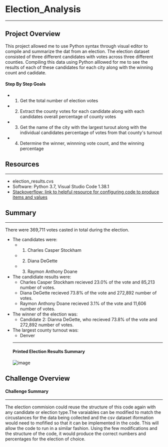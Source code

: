 # Election_Analysis
---
## Project Overview
This project allowed me to use Python syntax through visual editor to compile and summarize the dat from an election. The election dataset consisted of three different candidates with votes across three different counties. Compiling this data using Python alllowed for me to see the results of each of these candidates for each city along with the winning count and cadidate.
#### Step By Step Goals
* 1. Get the total number of election votes 
* 2. Extract the county votes for each candidate along with each candidates overall percentage of county votes
* 3. Get the name of the city with the largest turout along with the individual candidates percentage of votes from that county's turnout
* 4. Determine the winner, winnning vote count, and the winning percentage
## Resources
---
* election_results.cvs
* Software: Python 3.7, Visual Studio Code 1.38.1
* [Stackoverflow: link to helpful resource for configuring code to produce items and values](https://stackoverflow.com/questions/3294889/iterating-over-dictionaries-using-for-loops) 
## Summary
---
There were 369,711 votes casted in total during the election.
* The candidates were:
  * 1. Charles Casper Stockham
  * 2. Diana DeGette
  * 3. Raymon Anthony Doane
* The candidiate results were:
  * Charles Casper Stockham recieved 23.0% of the vote and 85,213 number of votes.
  * Diana DeGette recieved 73.8% of the vote and 272,892 number of votes.
  * Raymon Anthony Doane recieved 3.1% of the vote and 11,606 number of votes.
* The winner of the election was: 
   * Candidate 2: Dianna DeGette, who recieved 73.8% of the vote and 272,892 number of votes.
* The largest county turnout was:
   * Denver
  ---
  #### Printed Election Results Summary 
  ![image](https://user-images.githubusercontent.com/105329532/180616119-fb3cbc1b-8afd-4df4-832d-d360830c1c12.png)
  
Challenge Overview
--- 
#### Challenge Summary
---
The election commision could reuse the structure of this code again with any candidate or election type.The varaiables can be modified to match the circustances for the data being collected and the csv dataset iformation would need to mofified so that it can be implemented in the code. This will allow the code to run in a similar fashion. Using the few modifications and the structure of the code, it would produce the correct numbers and percentages for the election of choice.

